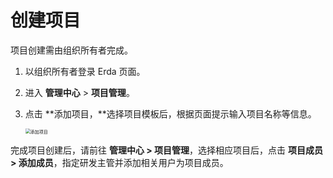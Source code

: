 # 创建项目

项目创建需由组织所有者完成。

1. 以组织所有者登录 Erda 页面。

2. 进入 **管理中心** > **项目管理**。

3. 点击 **添加项目，**选择项目模板后，根据页面提示输入项目名称等信息。

   <img src="http://terminus-paas.oss-cn-hangzhou.aliyuncs.com/paas-doc/2021/07/01/06d94edd-7262-4a65-b73d-e4d84bdb238c.png" alt="添加项目" style="zoom:50%;" />

完成项目创建后，请前往 **管理中心 > 项目管理**，选择相应项目后，点击 **项目成员 > 添加成员**，指定研发主管并添加相关用户为项目成员。

